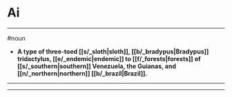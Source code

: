 # Ai
---
#noun
- **A type of three-toed [[s/_sloth|sloth]], [[b/_bradypus|Bradypus]] tridactylus, [[e/_endemic|endemic]] to [[f/_forests|forests]] of [[s/_southern|southern]] Venezuela, the Guianas, and [[n/_northern|northern]] [[b/_brazil|Brazil]].**
---
---
